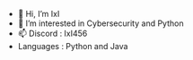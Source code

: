 - 👋 Hi, I’m IxI
- 👀 I’m interested in Cybersecurity and Python
- 📫 Discord :  IxI456
-    Languages : Python and Java 
<!---
IxI20/IxI20 is a ✨ special ✨ repository because its `README.md` (this file) appears on your GitHub profile.
You can click the Preview link to take a look at your changes.
--->
